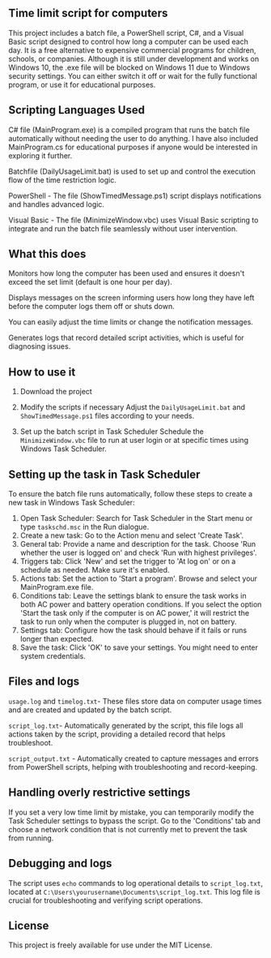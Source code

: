
Time limit script for computers
-------------------------------

This project includes a batch file, a PowerShell script, C#, and a Visual Basic script designed to control how long a computer can be used each day. It is a free alternative to expensive commercial programs for children, schools, or companies. Although it is still under development and works on Windows 10, the .exe file will be blocked on Windows 11 due to Windows security settings. You can either switch it off or wait for the fully functional program, or use it for educational purposes.

Scripting Languages Used
------------------------

C# file (MainProgram.exe) is a compiled program that runs the batch file automatically without needing the user to do anything. I have also included MainProgram.cs for educational purposes if anyone would be interested in exploring it further.

Batchfile (DailyUsageLimit.bat) is used to set up and control the execution flow of the time restriction logic.

PowerShell - The file (ShowTimedMessage.ps1) script displays notifications and handles advanced logic.

Visual Basic - The file (MinimizeWindow.vbc)  uses Visual Basic scripting to integrate and run the batch file seamlessly without user intervention.


What this does
--------------

Monitors how long the computer has been used and ensures it doesn't exceed the set limit (default is one hour per day).

Displays messages on the screen informing users how long they have left before the computer logs them off or shuts down.

You can easily adjust the time limits or change the notification messages.

Generates logs that record detailed script activities, which is useful for diagnosing issues.


How to use it
-------------

1. Download the project
   
   
2. Modify the scripts if necessary
   	Adjust the `DailyUsageLimit.bat` and `ShowTimedMessage.ps1` files according to your needs.

3. Set up the batch script in Task Scheduler
   	Schedule the `MinimizeWindow.vbc` file to run at user login or at specific times using Windows Task Scheduler.


Setting up the task in Task Scheduler
-------------------------------------

To ensure the batch file runs automatically, follow these steps to create a new task in Windows Task Scheduler:

1. Open Task Scheduler: Search for Task Scheduler in the Start menu or type `taskschd.msc` in the Run dialogue.
2. Create a new task: Go to the Action menu and select 'Create Task'.
3. General tab: Provide a name and description for the task. Choose 'Run whether the user is logged on' and check 'Run with highest privileges'.
4. Triggers tab: Click 'New' and set the trigger to 'At log on' or on a schedule as needed. Make sure it's enabled.
5. Actions tab: Set the action to 'Start a program'. Browse and select your MainProgram.exe file. 
6. Conditions tab: Leave the settings blank to ensure the task works in both AC power and battery operation conditions. If you select the option 'Start the task only if the computer is on AC power,' it will restrict the task to run only when the computer is plugged in, not on battery.
7. Settings tab: Configure how the task should behave if it fails or runs longer than expected.
8. Save the task: Click 'OK' to save your settings. You might need to enter system credentials.


Files and logs
--------------

`usage.log` and `timelog.txt`- These files store data on computer usage times and are created and updated by the batch script.

`script_log.txt`- Automatically generated by the script, this file logs all actions taken by the script, providing a detailed record that helps troubleshoot.

`script_output.txt` - Automatically created to capture messages and errors from PowerShell scripts, helping with troubleshooting and record-keeping.

Handling overly restrictive settings
------------------------------------

If you set a very low time limit by mistake, you can temporarily modify the Task Scheduler settings to bypass the script. Go to the 'Conditions' tab and choose a network condition that is not currently met to prevent the task from running.


Debugging and logs
------------------

The script uses `echo` commands to log operational details to `script_log.txt`, located at `C:\Users\yourusername\Documents\script_log.txt`. This log file is crucial for troubleshooting and verifying script operations.


License
-------

This project is freely available for use under the MIT License.
